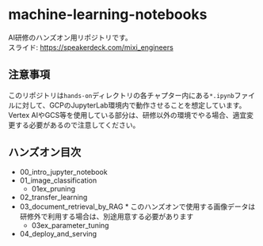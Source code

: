 # machine-learning-notebooks

AI研修のハンズオン用リポジトリです。  
スライド: https://speakerdeck.com/mixi_engineers

## 注意事項
このリポジトリは`hands-on`ディレクトリの各チャプター内にある`*.ipynb`ファイルに対して、GCPのJupyterLab環境内で動作させることを想定しています。  
Vertex AIやGCS等を使用している部分は、研修以外の環境でやる場合、適宜変更する必要があるので注意してください。  

## ハンズオン目次
- 00_intro_jupyter_notebook
- 01_image_classification
  - 01ex_pruning
- 02_transfer_learning
- 03_document_retrieval_by_RAG * このハンズオンで使用する画像データは研修外で利用する場合は、別途用意する必要があります
  - 03ex_parameter_tuning
- 04_deploy_and_serving
